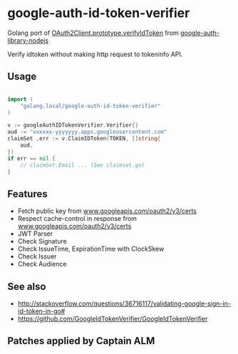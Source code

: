 # google-auth-id-token-verifier

Golang port of [OAuth2Client.prototype.verifyIdToken](https://github.com/google/google-auth-library-nodejs/blob/master/lib/auth/oauth2client.js) from [google-auth-library-nodejs](https://github.com/google/google-auth-library-nodejs)

Verify idtoken without making http request to tokeninfo API.

## Usage

```go

import (
    "golang.local/google-auth-id-token-verifier"
)

v := googleAuthIDTokenVerifier.Verifier{}
aud := "xxxxxx-yyyyyyy.apps.googleusercontent.com"
claimSet ,err := v.ClaimIDToken(TOKEN, []string{
    aud,
})
if err == nil {
    // claimSet.Email ... (See claimset.go)
}
```

## Features

- Fetch public key from www.googleapis.com/oauth2/v3/certs
- Respect cache-control in response from www.googleapis.com/oauth2/v3/certs
- JWT Parser
- Check Signature 
- Check IssueTime, ExpirationTime with ClockSkew
- Check Issuer
- Check Audience

## See also

- http://stackoverflow.com/questions/36716117/validating-google-sign-in-id-token-in-go#
- https://github.com/GoogleIdTokenVerifier/GoogleIdTokenVerifier

## Patches applied by Captain ALM
